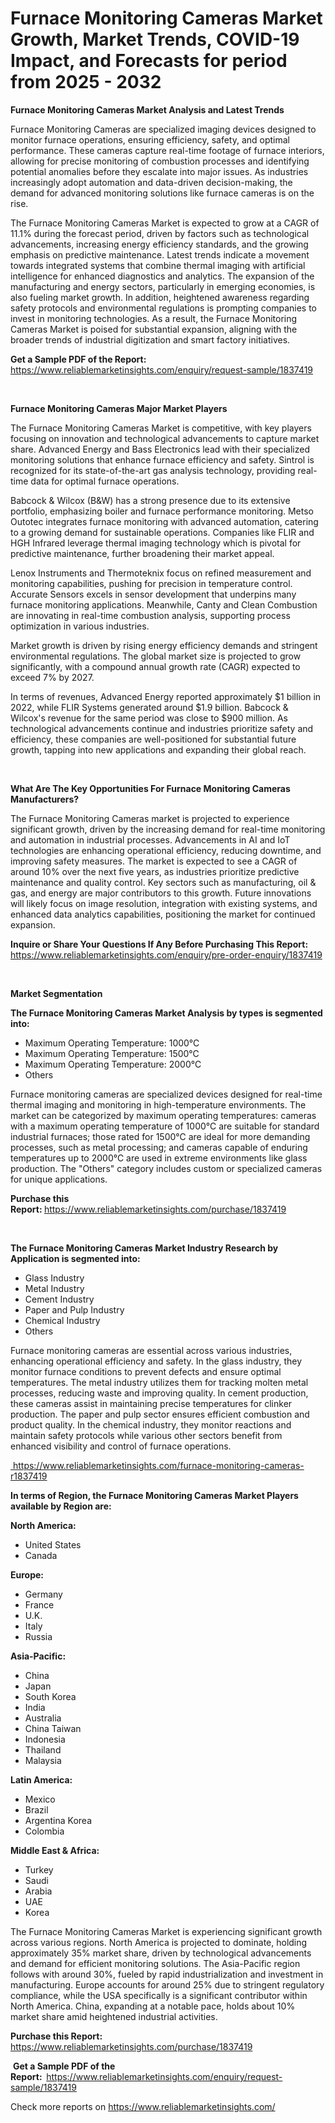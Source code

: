 <p><h1>Furnace Monitoring Cameras Market Growth, Market Trends, COVID-19 Impact, and Forecasts for period from 2025 - 2032</h1></p><p><strong>Furnace Monitoring Cameras Market Analysis and Latest Trends</strong></p>
<p><p>Furnace Monitoring Cameras are specialized imaging devices designed to monitor furnace operations, ensuring efficiency, safety, and optimal performance. These cameras capture real-time footage of furnace interiors, allowing for precise monitoring of combustion processes and identifying potential anomalies before they escalate into major issues. As industries increasingly adopt automation and data-driven decision-making, the demand for advanced monitoring solutions like furnace cameras is on the rise.</p><p>The Furnace Monitoring Cameras Market is expected to grow at a CAGR of 11.1% during the forecast period, driven by factors such as technological advancements, increasing energy efficiency standards, and the growing emphasis on predictive maintenance. Latest trends indicate a movement towards integrated systems that combine thermal imaging with artificial intelligence for enhanced diagnostics and analytics. The expansion of the manufacturing and energy sectors, particularly in emerging economies, is also fueling market growth. In addition, heightened awareness regarding safety protocols and environmental regulations is prompting companies to invest in monitoring technologies. As a result, the Furnace Monitoring Cameras Market is poised for substantial expansion, aligning with the broader trends of industrial digitization and smart factory initiatives.</p></p>
<p><strong>Get a Sample PDF of the Report:&nbsp;</strong> <a href="https://www.reliablemarketinsights.com/enquiry/request-sample/1837419?utm_campaign=3361&utm_medium=2&utm_source=Github&utm_content=ia&utm_term=12042025&utm_id=furnace-monitoring-cameras">https://www.reliablemarketinsights.com/enquiry/request-sample/1837419</a></p>
<p>&nbsp;</p>
<p><strong>Furnace Monitoring Cameras Major Market Players</strong></p>
<p><p>The Furnace Monitoring Cameras Market is competitive, with key players focusing on innovation and technological advancements to capture market share. Advanced Energy and Bass Electronics lead with their specialized monitoring solutions that enhance furnace efficiency and safety. Sintrol is recognized for its state-of-the-art gas analysis technology, providing real-time data for optimal furnace operations.</p><p>Babcock & Wilcox (B&W) has a strong presence due to its extensive portfolio, emphasizing boiler and furnace performance monitoring. Metso Outotec integrates furnace monitoring with advanced automation, catering to a growing demand for sustainable operations. Companies like FLIR and HGH Infrared leverage thermal imaging technology which is pivotal for predictive maintenance, further broadening their market appeal.</p><p>Lenox Instruments and Thermoteknix focus on refined measurement and monitoring capabilities, pushing for precision in temperature control. Accurate Sensors excels in sensor development that underpins many furnace monitoring applications. Meanwhile, Canty and Clean Combustion are innovating in real-time combustion analysis, supporting process optimization in various industries.</p><p>Market growth is driven by rising energy efficiency demands and stringent environmental regulations. The global market size is projected to grow significantly, with a compound annual growth rate (CAGR) expected to exceed 7% by 2027.</p><p>In terms of revenues, Advanced Energy reported approximately $1 billion in 2022, while FLIR Systems generated around $1.9 billion. Babcock & Wilcox's revenue for the same period was close to $900 million. As technological advancements continue and industries prioritize safety and efficiency, these companies are well-positioned for substantial future growth, tapping into new applications and expanding their global reach.</p></p>
<p>&nbsp;</p>
<p><strong>What Are The Key Opportunities For Furnace Monitoring Cameras Manufacturers?</strong></p>
<p><p>The Furnace Monitoring Cameras market is projected to experience significant growth, driven by the increasing demand for real-time monitoring and automation in industrial processes. Advancements in AI and IoT technologies are enhancing operational efficiency, reducing downtime, and improving safety measures. The market is expected to see a CAGR of around 10% over the next five years, as industries prioritize predictive maintenance and quality control. Key sectors such as manufacturing, oil & gas, and energy are major contributors to this growth. Future innovations will likely focus on image resolution, integration with existing systems, and enhanced data analytics capabilities, positioning the market for continued expansion.</p></p>
<p><strong>Inquire or Share Your Questions If Any Before Purchasing This Report:</strong> <a href="https://www.reliablemarketinsights.com/enquiry/pre-order-enquiry/1837419?utm_campaign=3361&utm_medium=2&utm_source=Github&utm_content=ia&utm_term=12042025&utm_id=furnace-monitoring-cameras">https://www.reliablemarketinsights.com/enquiry/pre-order-enquiry/1837419</a></p>
<p>&nbsp;</p>
<p><strong>Market Segmentation</strong></p>
<p><strong>The Furnace Monitoring Cameras Market Analysis by types is segmented into:</strong></p>
<p><ul><li>Maximum Operating Temperature: 1000℃</li><li>Maximum Operating Temperature: 1500℃</li><li>Maximum Operating Temperature: 2000℃</li><li>Others</li></ul></p>
<p><p>Furnace monitoring cameras are specialized devices designed for real-time thermal imaging and monitoring in high-temperature environments. The market can be categorized by maximum operating temperatures: cameras with a maximum operating temperature of 1000℃ are suitable for standard industrial furnaces; those rated for 1500℃ are ideal for more demanding processes, such as metal processing; and cameras capable of enduring temperatures up to 2000℃ are used in extreme environments like glass production. The "Others" category includes custom or specialized cameras for unique applications.</p></p>
<p><strong>Purchase this Report:&nbsp;</strong><a href="https://www.reliablemarketinsights.com/purchase/1837419?utm_campaign=3361&utm_medium=2&utm_source=Github&utm_content=ia&utm_term=12042025&utm_id=furnace-monitoring-cameras">https://www.reliablemarketinsights.com/purchase/1837419</a></p>
<p>&nbsp;</p>
<p><strong>The Furnace Monitoring Cameras Market Industry Research by Application is segmented into:</strong></p>
<p><ul><li>Glass Industry</li><li>Metal Industry</li><li>Cement Industry</li><li>Paper and Pulp Industry</li><li>Chemical Industry</li><li>Others</li></ul></p>
<p><p>Furnace monitoring cameras are essential across various industries, enhancing operational efficiency and safety. In the glass industry, they monitor furnace conditions to prevent defects and ensure optimal temperatures. The metal industry utilizes them for tracking molten metal processes, reducing waste and improving quality. In cement production, these cameras assist in maintaining precise temperatures for clinker production. The paper and pulp sector ensures efficient combustion and product quality. In the chemical industry, they monitor reactions and maintain safety protocols while various other sectors benefit from enhanced visibility and control of furnace operations.</p></p>
<p><a href="https://www.reliablemarketinsights.com/furnace-monitoring-cameras-r1837419?utm_campaign=3361&utm_medium=2&utm_source=Github&utm_content=ia&utm_term=12042025&utm_id=furnace-monitoring-cameras">&nbsp;https://www.reliablemarketinsights.com/furnace-monitoring-cameras-r1837419</a></p>
<p><strong>In terms of Region, the Furnace Monitoring Cameras Market Players available by Region are:</strong></p>
<p>
    <p> <strong> North America: </strong>
        <ul>
            <li>United States</li>
            <li>Canada</li>
        </ul>
        </p> 
    <p> <strong> Europe: </strong>
        <ul>
            <li>Germany</li>
            <li>France</li>
            <li>U.K.</li>
            <li>Italy</li>
            <li>Russia</li>
        </ul>
        </p> 
    <p> <strong> Asia-Pacific: </strong>
        <ul>
            <li>China</li>
            <li>Japan</li>
            <li>South Korea</li>
            <li>India</li>
            <li>Australia</li>
            <li>China Taiwan</li>
            <li>Indonesia</li>
            <li>Thailand</li>
            <li>Malaysia</li>
        </ul>
        </p> 
    <p> <strong> Latin America: </strong>
        <ul>
            <li>Mexico</li>
            <li>Brazil</li>
            <li>Argentina Korea</li>
            <li>Colombia</li>
        </ul>
        </p> 
    <p> <strong> Middle East & Africa: </strong>
        <ul>
            <li>Turkey</li>
            <li>Saudi</li>
            <li>Arabia</li>
            <li>UAE</li>
            <li>Korea</li>
        </ul>
    </p>
    </p>
<p><p>The Furnace Monitoring Cameras Market is experiencing significant growth across various regions. North America is projected to dominate, holding approximately 35% market share, driven by technological advancements and demand for efficient monitoring solutions. The Asia-Pacific region follows with around 30%, fueled by rapid industrialization and investment in manufacturing. Europe accounts for around 25% due to stringent regulatory compliance, while the USA specifically is a significant contributor within North America. China, expanding at a notable pace, holds about 10% market share amid heightened industrial activities.</p></p>
<p><strong>Purchase this Report: </strong><a href="https://www.reliablemarketinsights.com/purchase/1837419?utm_campaign=3361&utm_medium=2&utm_source=Github&utm_content=ia&utm_term=12042025&utm_id=furnace-monitoring-cameras">https://www.reliablemarketinsights.com/purchase/1837419</a></p>
<p>&nbsp;<strong>Get a Sample PDF of the Report:&nbsp;&nbsp;</strong><a href="https://www.reliablemarketinsights.com/enquiry/request-sample/1837419?utm_campaign=3361&utm_medium=2&utm_source=Github&utm_content=ia&utm_term=12042025&utm_id=furnace-monitoring-cameras">https://www.reliablemarketinsights.com/enquiry/request-sample/1837419</a></p>
<p><strong></strong></p>
<p>Check more reports on <a href="https://www.reliablemarketinsights.com/?utm_campaign=3361&utm_medium=2&utm_source=Github&utm_content=ia&utm_term=12042025&utm_id=furnace-monitoring-cameras">https://www.reliablemarketinsights.com/</a></p>
